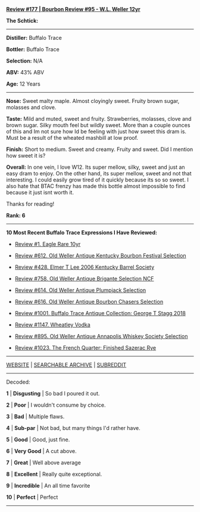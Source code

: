 
[**Review #177 | Bourbon Review #95 - W.L. Weller 12yr**]( https://t8ke.review/review-177-weller-12-re-review/)

**The Schtick:** 

-----

**Distiller:** Buffalo Trace

**Bottler:** Buffalo Trace

**Selection:** N/A

**ABV:**  43% ABV

**Age:** 12 Years 

-----

**Nose:**  Sweet malty maple. Almost cloyingly sweet. Fruity brown sugar, molasses and clove. 

**Taste:** Mild and muted, sweet and fruity. Strawberries, molasses, clove and brown sugar. Silky mouth feel but wildly sweet. More than a couple ounces of this and Im not sure how Id be feeling with just how sweet this dram is. Must be a result of the wheated mashbill at low proof.  

**Finish:** Short to medium. Sweet and creamy. Fruity and sweet. Did I mention how sweet it is?

**Overall:** In one vein, I love W12. Its super mellow, silky, sweet and just an easy dram to enjoy. On the other hand, its super mellow, sweet and not that interesting. I could easily grow tired of it quickly because its so so sweet. I also hate that BTAC frenzy has made this bottle almost impossible to find because it just isnt worth it. 

Thanks for reading!

**Rank: 6**

----- 

**10 Most Recent Buffalo Trace Expressions I Have Reviewed:** 

- [Review #1. Eagle Rare 10yr]( https://t8ke.review) 

- [Review #612. Old Weller Antique Kentucky Bourbon Festival Selection]( https://t8ke.review/review-612-old-weller-antique-kentucky-bourbon-festival/) 

- [Review #428. Elmer T Lee 2006 Kentucky Barrel Society]( https://t8ke.review/review-428-elmer-t-lee-2006/) 

- [Review #758. Old Weller Antique Brigante Selection NCF]( https://t8ke.review/review-758-old-weller-antique-ncf-brigante-selection/) 

- [Review #614. Old Weller Antique Plumpjack Selection]( https://t8ke.review/review-614-old-weller-antique-plumpjack-ncf/) 

- [Review #616. Old Weller Antique Bourbon Chasers Selection]( https://t8ke.review/review-616-old-weller-antique-bourbon-chasers/) 

- [Review #1001. Buffalo Trace Antique Collection: George T Stagg 2018]( https://t8ke.review/review-1001-buffalo-trace-antique-collection-2018-george-t-stagg-2018/) 

- [Review #1147. Wheatley Vodka]( https://t8ke.review/review-1147-wheatley-vodka/) 

- [Review #895. Old Weller Antique Annapolis Whiskey Society Selection]( https://t8ke.review/review-895-old-weller-antique-ncf-annapolis-whisky-society-selection/) 

- [Review #1023. The French Quarter: Finished Sazerac Rye]( https://t8ke.review/review-1023-the-french-quarter-finished-sazerac-rye/) 

-----

[WEBSITE](https://t8ke.review) | [SEARCHABLE ARCHIVE](https://t8ke.review/review-archive/) | [SUBREDDIT](https://reddit.com/r/t8kereviews)

-----

Decoded:

**1** | **Disgusting** | So bad I poured it out.

**2** | **Poor** | I wouldn't consume by choice.

**3** | **Bad** | Multiple flaws.

**4** | **Sub-par** | Not bad, but many things I'd rather have.

**5** | **Good** | Good, just fine.

**6** | **Very Good** | A cut above.

**7** | **Great** | Well above average

**8** | **Excellent** | Really quite exceptional.

**9** | **Incredible** | An all time favorite

**10** | **Perfect** | Perfect

----

